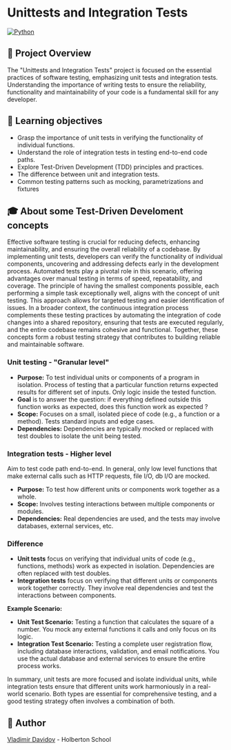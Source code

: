 # Unittests and Integration Tests

[![Python](https://img.shields.io/badge/Python-3.9-blue?style=for-the-badge&logo=python&logoColor=white)](https://www.python.org/)

## 🧐 Project Overview
The "Unittests and Integration Tests" project is focused on the essential practices of software testing, emphasizing unit tests and integration tests. Understanding the importance of writing tests to ensure the reliability, functionality and maintainability of your code is a fundamental skill for any developer.

## 📖 Learning objectives
 - Grasp the importance of unit tests in verifying the functionality of individual functions.
 - Understand the role of integration tests in testing end-to-end code paths.
 - Explore Test-Driven Development (TDD) principles and practices.
 - The difference between unit and integration tests.
 - Common testing patterns such as mocking, parametrizations and fixtures

## 🎓 About some Test-Driven Develoment concepts

Effective software testing is crucial for reducing defects, enhancing maintainability, and ensuring the overall reliability of a codebase. By implementing unit tests, developers can verify the functionality of individual components, uncovering and addressing defects early in the development process. Automated tests play a pivotal role in this scenario, offering advantages over manual testing in terms of speed, repeatability, and coverage. The principle of having the smallest components possible, each performing a simple task exceptionally well, aligns with the concept of unit testing. This approach allows for targeted testing and easier identification of issues. In a broader context, the continuous integration process complements these testing practices by automating the integration of code changes into a shared repository, ensuring that tests are executed regularly, and the entire codebase remains cohesive and functional. Together, these concepts form a robust testing strategy that contributes to building reliable and maintainable software.

### Unit testing - "Granular level"

- **Purpose:** To test individual units or components of a program in isolation. Process of testing that a particular function returns expected results for different set of inputs. Only logic inside the tested function.
- **Goal** is to answer the question: if everything defined outside this function works as expected, does this function work as expected ?
- **Scope:** Focuses on a small, isolated piece of code (e.g., a function or a method). Tests standard inputs and edge cases.
- **Dependencies:** Dependencies are typically mocked or replaced with test doubles to isolate the unit being tested.

### Integration tests - Higher level

Aim to test code path end-to-end. In general, only low level functions that make external calls such as HTTP requests, file I/O, db I/O are mocked.

- **Purpose:** To test how different units or components work together as a whole.
- **Scope:** Involves testing interactions between multiple components or modules.
- **Dependencies:** Real dependencies are used, and the tests may involve databases, external services, etc.

### Difference


- **Unit tests** focus on verifying that individual units of code (e.g., functions, methods) work as expected in isolation. Dependencies are often replaced with test doubles.
- **Integration tests** focus on verifying that different units or components work together correctly. They involve real dependencies and test the interactions between components.

**Example Scenario:**

- **Unit Test Scenario:** Testing a function that calculates the square of a number. You mock any external functions it calls and only focus on its logic.
- **Integration Test Scenario:** Testing a complete user registration flow, including database interactions, validation, and email notifications. You use the actual database and external services to ensure the entire process works.

In summary, unit tests are more focused and isolate individual units, while integration tests ensure that different units work harmoniously in a real-world scenario. Both types are essential for comprehensive testing, and a good testing strategy often involves a combination of both.

##  🙇 Author

[Vladimir Davidov](https://github.com/v-dav) - Holberton School
